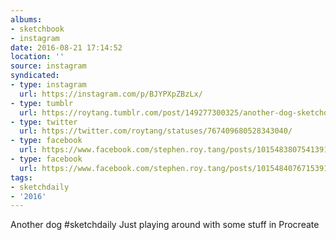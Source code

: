 ```yaml
---
albums:
- sketchbook
- instagram
date: 2016-08-21 17:14:52
location: ''
source: instagram
syndicated:
- type: instagram
  url: https://instagram.com/p/BJYPXpZBzLx/
- type: tumblr
  url: https://roytang.tumblr.com/post/149277300325/another-dog-sketchdaily-just-playing-around-with
- type: twitter
  url: https://twitter.com/roytang/statuses/767409680528343040/
- type: facebook
  url: https://www.facebook.com/stephen.roy.tang/posts/10154838075413912:1
- type: facebook
  url: https://www.facebook.com/stephen.roy.tang/posts/10154840767153912
tags:
- sketchdaily
- '2016'
---
```


Another dog #sketchdaily Just playing around with some stuff in Procreate